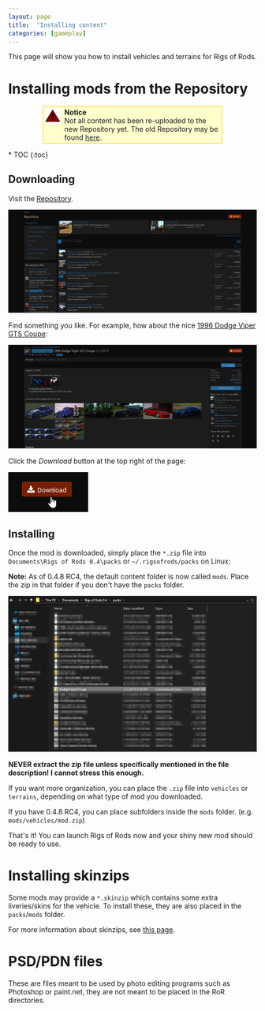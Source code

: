 ```yaml
---
layout: page
title:  "Installing content"
categories: [gameplay]
---
```


This page will show you how to install vehicles and terrains for Rigs of Rods.

# Installing mods from the Repository 

<div style="background-color:#FFFFCC; border: 1px solid #FFCC00; padding:0.2em; margin:1em 5em">
    <div style="float:left;"><a href="/images/NoticeIcon.png" class="image"><img alt="NoticeIcon.png" src="/images/NoticeIcon.png" width="32" height="32" /></a></div>
    <div style="margin-left:40px"><strong>Notice</strong><br />Not all content has been re-uploaded to the new Repository yet. The old Repository may be found <a href="http://www.austingratzer.com/rigs/downloads.php">here</a>.</div>
</div>

<div class="toc" markdown="1">
  * TOC
  {:toc}
</div>

## Downloading

Visit the [Repository](https://forum.rigsofrods.org/resources/).

![repository](/images/repository.png)

Find something you like. For example, how about the nice [1996 Dodge Viper GTS Coupe](https://forum.rigsofrods.org/resources/1996-dodge-viper-gts-coupe.88/):

![repository-mod](/images/repository-mod.png)

Click the *Download* button at the top right of the page:

![repository-dl](/images/repository-download.png)

## Installing

Once the mod is downloaded, simply place the `*.zip` file into `Documents\Rigs of Rods 0.4\packs` or `~/.rigsofrods/packs` on Linux:

**Note:** As of 0.4.8 RC4, the default content folder is now called `mods`. Place the zip in that folder if you don't have the `packs` folder.

![repository-install](/images/repository-installing-mod.png) 

**NEVER extract the zip file unless specifically mentioned in the file description! I cannot stress this enough.**

If you want more organization, you can place the `.zip` file into `vehicles` or `terrains`, depending on what type of mod you downloaded. 

If you have 0.4.8 RC4, you can place subfolders inside the `mods` folder. (e.g. `mods/vehicles/mod.zip`)

That's it! You can launch Rigs of Rods now and your shiny new mod should be ready to use.

# Installing skinzips

Some mods may provide a `*.skinzip` which contains some extra liveries/skins for the vehicle. To install these, they are also placed in the `packs`/`mods` folder.

For more information about skinzips, see [this page](/vehicle-creation/alternate-skins/).

# PSD/PDN files

These are files meant to be used by photo editing programs such as Photoshop or paint.net, they are not meant to be placed in the RoR directories.
